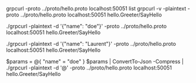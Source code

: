 <!-- Common -->
grpcurl -proto ../proto/hello.proto localhost:50051 list
grpcurl -v -plaintext -proto ../proto/hello.proto localhost:50051 hello.Greeter/SayHello

<!-- xNIX -->
./grpcurl -plaintext -d '{"name": "doe"}' -proto ../proto/hello.proto localhost:50051 hello.Greeter/SayHello

<!-- Not work -->
./grpcurl -plaintext -d '{"name": "Laurent"}' -proto ../proto/hello.proto localhost:50051 hello.Greeter/SayHello

<!-- Windows powershell, not cmd -->
$params = @{ "name" = "doe" }
$params | ConvertTo-Json -Compress | ./grpcurl -plaintext -d '@' -proto ../proto/hello.proto localhost:50051 hello.Greeter/SayHello

